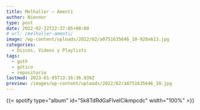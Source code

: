 ```yaml
---
title: Melhaller – Amenti
author: Niennor
type: post
date: 2022-02-22T22:37:05+00:00
# url: /melhaller-amenti/
image: /wp-content/uploads/2022/02/a0751635646_10-920x613.jpg
categories:
  - Discos, Videos y Playlists
tags:
  - goth
  - gótico
  - repositorio
lastmod: 2023-01-05T13:16:36.036Z
preview: /images/wp-content/uploads/2022/02/a0751635646_10.jpg
---
```


{{< spotify type="album" id="5k8TdRdGaFlvelCikmpcdc" width="100%"  >}}
